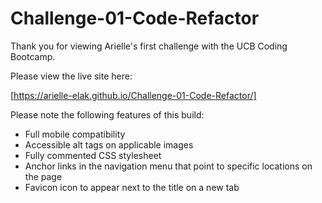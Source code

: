 # Challenge-01-Code-Refactor

Thank you for viewing Arielle's first challenge with the UCB Coding Bootcamp. 

Please view the live site here:

[https://arielle-elak.github.io/Challenge-01-Code-Refactor/]

Please note the following features of this build:

- Full mobile compatibility
- Accessible alt tags on applicable images
- Fully commented CSS stylesheet
- Anchor links in the navigation menu that point to specific locations on the page
- Favicon icon to appear next to the title on a new tab




